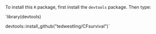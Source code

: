 To install this `R` package, first install the `devtools` package. Then type:

`library(devtools)

devtools::install_github("tedwestling/CFsurvival")`
